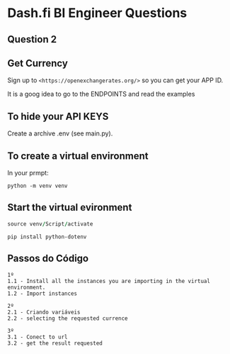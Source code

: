 # Dash.fi BI Engineer Questions
## Question 2

## Get Currency

Sign up to `<https://openexchangerates.org/>` so you can get your APP ID.

It is a goog idea to go to the ENDPOINTS and read the examples

## To hide your API KEYS

Create a archive .env (see main.py).

## To create a virtual environment
In your prmpt:

```
python -m venv venv
```
## Start the virtual evironment

```for windows
source venv/Script/activate
```

```
pip install python-dotenv
```

## Passos do Código
```
1º
1.1 - Install all the instances you are importing in the virtual environment.
1.2 - Import instances 
``` 
```
2º
2.1 - Criando variáveis
2.2 - selecting the requested currence
```
```
3º
3.1 - Conect to url
3.2 - get the result requested
```


